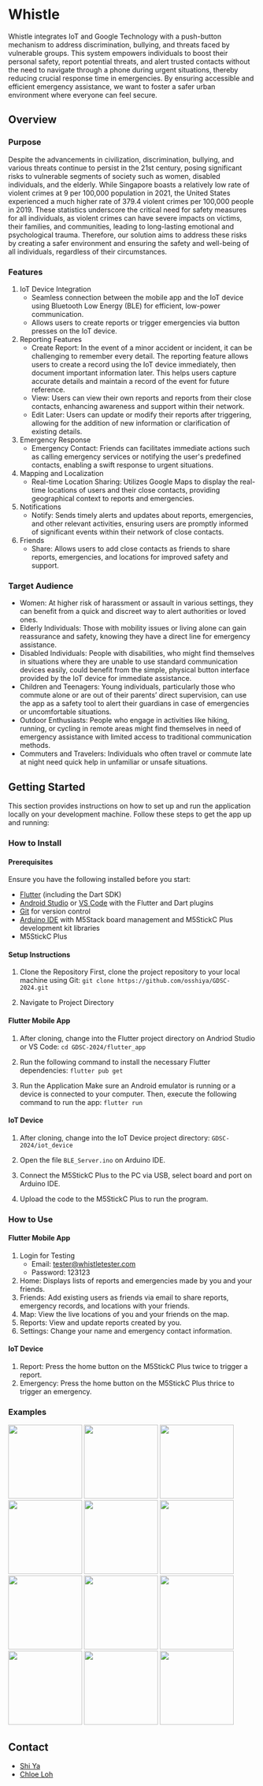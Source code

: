 # Whistle
Whistle integrates IoT and Google Technology with a push-button mechanism to address discrimination, bullying, and threats faced by vulnerable groups. This system empowers individuals to boost their personal safety, report potential threats, and alert trusted contacts without the need to navigate through a phone during urgent situations, thereby reducing crucial response time in emergencies. By ensuring accessible and efficient emergency assistance, we want to foster a safer urban environment where everyone can feel secure.

## Overview

### Purpose
Despite the advancements in civilization, discrimination, bullying, and various threats continue to persist in the 21st century, posing significant risks to vulnerable segments of society such as women, disabled individuals, and the elderly. While Singapore boasts a relatively low rate of violent crimes at 9 per 100,000 population in 2021, the United States experienced a much higher rate of 379.4 violent crimes per 100,000 people in 2019. These statistics underscore the critical need for safety measures for all individuals, as violent crimes can have severe impacts on victims, their families, and communities, leading to long-lasting emotional and psychological trauma. Therefore, our solution aims to address these risks by creating a safer environment and ensuring the safety and well-being of all individuals, regardless of their circumstances.

### Features
1. IoT Device Integration
    - Seamless connection between the mobile app and the IoT device using Bluetooth Low Energy (BLE) for efficient, low-power communication.
    - Allows users to create reports or trigger emergencies via button presses on the IoT device.
3. Reporting Features
    - Create Report: In the event of a minor accident or incident, it can be challenging to remember every detail. The reporting feature allows users to create a record using the IoT device immediately, then document important information later. This helps users capture accurate details and maintain a record of the event for future reference.
    - View: Users can view their own reports and reports from their close contacts, enhancing awareness and support within their network.
    - Edit Later: Users can update or modify their reports after triggering, allowing for the addition of new information or clarification of existing details.
5. Emergency Response
    - Emergency Contact: Friends can facilitates immediate actions such as calling emergency services or notifying the user's predefined contacts, enabling a swift response to urgent situations.
6. Mapping and Localization
    - Real-time Location Sharing: Utilizes Google Maps to display the real-time locations of users and their close contacts, providing geographical context to reports and emergencies.
8. Notifications
    - Notify: Sends timely alerts and updates about reports, emergencies, and other relevant activities, ensuring users are promptly informed of significant events within their network of close contacts.
9. Friends
   - Share: Allows users to add close contacts as friends to share reports, emergencies, and locations for improved safety and support.

### Target Audience
- Women: At higher risk of harassment or assault in various settings, they can benefit from a quick and discreet way to alert authorities or loved ones.
- Elderly Individuals: Those with mobility issues or living alone can gain reassurance and safety, knowing they have a direct line for emergency assistance.
- Disabled Individuals: People with disabilities, who might find themselves in situations where they are unable to use standard communication devices easily, could benefit from the simple, physical button interface provided by the IoT device for immediate assistance.
- Children and Teenagers: Young individuals, particularly those who commute alone or are out of their parents’ direct supervision, can use the app as a safety tool to alert their guardians in case of emergencies or uncomfortable situations.
- Outdoor Enthusiasts: People who engage in activities like hiking, running, or cycling in remote areas might find themselves in need of emergency assistance with limited access to traditional communication methods.
- Commuters and Travelers: Individuals who often travel or commute late at night need quick help in unfamiliar or unsafe situations.

## Getting Started
This section provides instructions on how to set up and run the application locally on your development machine. Follow these steps to get the app up and running:

### How to Install

#### Prerequisites
Ensure you have the following installed before you start:
- [Flutter](https://flutter.dev/) (including the Dart SDK)
- [Android Studio](https://developer.android.com/studio) or [VS Code](https://code.visualstudio.com/) with the Flutter and Dart plugins
- [Git](https://git-scm.com/) for version control
- [Arduino IDE](https://www.arduino.cc/) with M5Stack board management and M5StickC Plus development kit libraries
- M5StickC Plus

#### Setup Instructions
1. Clone the Repository
First, clone the project repository to your local machine using Git:
`git clone https://github.com/osshiya/GDSC-2024.git`

2. Navigate to Project Directory

#### Flutter Mobile App
1. After cloning, change into the Flutter project directory on Andriod Studio or VS Code:
`cd GDSC-2024/flutter_app`

2. Run the following command to install the necessary Flutter dependencies:
`flutter pub get`

3. Run the Application
Make sure an Android emulator is running or a device is connected to your computer. Then, execute the following command to run the app:
`flutter run`

#### IoT Device
1. After cloning, change into the IoT Device project directory:
`GDSC-2024/iot_device`

2. Open the file `BLE_Server.ino` on Arduino IDE.

3. Connect the M5StickC Plus to the PC via USB, select board and port on Arduino IDE.

4. Upload the code to the M5StickC Plus to run the program.

### How to Use

#### Flutter Mobile App
1. Login for Testing
    - Email: tester@whistletester.com
    - Password: 123123
2. Home: Displays lists of reports and emergencies made by you and your friends.
3. Friends: Add existing users as friends via email to share reports, emergency records, and locations with your friends.
4. Map: View the live locations of you and your friends on the map.
5. Reports: View and update reports created by you.
6. Settings: Change your name and emergency contact information.

#### IoT Device
1. Report: Press the home button on the M5StickC Plus twice to trigger a report.
2. Emergency: Press the home button on the M5StickC Plus thrice to trigger an emergency.

### Examples
<img src="https://github.com/osshiya/GDSC-2024/assets/64403759/cba9eafe-94ac-4e9e-8512-561f8a534126" width="150">
<img src="https://github.com/osshiya/GDSC-2024/assets/64403759/b6e0b8fd-9b86-4e0c-b737-a2c6f9e33906" width="150">

<img src="https://github.com/osshiya/GDSC-2024/assets/64403759/6d3bdd91-a371-4b2e-a7fa-5f613a0b9e6e" width="150">
<img src="https://github.com/osshiya/GDSC-2024/assets/64403759/f1244871-46df-42ef-bb21-edb5ba348502" width="150">
<img src="https://github.com/osshiya/GDSC-2024/assets/64403759/da1d4f21-6400-4c13-a00a-3b6a34fbedfa" width="150">
<img src="https://github.com/osshiya/GDSC-2024/assets/64403759/9ba5fe59-8f57-439e-93a6-4b5a012021d0" width="150">
<img src="https://github.com/osshiya/GDSC-2024/assets/64403759/242f6618-6e02-4f97-996f-4edaa24b979f" width="150">
<img src="https://github.com/osshiya/GDSC-2024/assets/64403759/db21aa1d-c1f4-4059-b078-807850459050" width="150">

<img src="https://github.com/osshiya/GDSC-2024/assets/64403759/332946aa-4ff1-45bd-8b5c-fc8b84f744ab" width="150">
<img src="https://github.com/osshiya/GDSC-2024/assets/64403759/9cc15792-3820-4b0a-b880-7b580b021f37" width="150">
<img src="https://github.com/osshiya/GDSC-2024/assets/64403759/4eb9428c-96e4-4f9b-b842-2f1c3745976c" width="150">
<img src="https://github.com/osshiya/GDSC-2024/assets/64403759/bd2a5cc4-15cf-4b83-84cd-e61c10fb9840" width="150">

## Contact
- [Shi Ya](mailto:osshiya@gmail.com)
- [Chloe Loh](mailto:chloe.r.loh@gmail.com)
